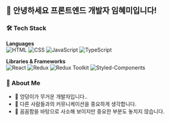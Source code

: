 ## 👋 안녕하세요 프론트엔드 개발자 임혜미입니다!

### 🛠️ Tech Stack

**Languages**  
![HTML](https://img.shields.io/badge/HTML-E34F26?style=flat-square&logo=html5&logoColor=white) 
![CSS](https://img.shields.io/badge/CSS-1572B6?style=flat-square&logo=css3&logoColor=white) 
![JavaScript](https://img.shields.io/badge/JavaScript-F7DF1E?style=flat-square&logo=javascript&logoColor=black) 
![TypeScript](https://img.shields.io/badge/TypeScript-3178C6?style=flat-square&logo=typescript&logoColor=white)  

**Libraries & Frameworks**  
![React](https://img.shields.io/badge/React-61DAFB?style=flat-square&logo=react&logoColor=black) 
![Redux](https://img.shields.io/badge/Redux-764ABC?style=flat-square&logo=redux&logoColor=white) 
![Redux Toolkit](https://img.shields.io/badge/Redux%20Toolkit-764ABC?style=flat-square&logo=redux&logoColor=white) 
![Styled-Components](https://img.shields.io/badge/Styled--Components-DB7093?style=flat-square&logo=styled-components&logoColor=white)  

### 🌱 About Me

- 🤚 엉덩이가 무거운 개발자입니다..
- 🤚 다른 사람들과의 커뮤니케이션을 중요하게 생각합니다.
- 🤚 꼼꼼함을 바탕으로 사소해 보이지만 중요한 부분도 놓치지 않습니다.



